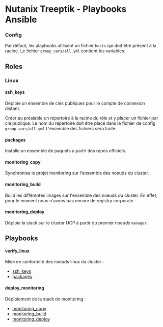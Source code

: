 # Nutanix Treeptik - Playbooks Ansible

### Config 

Par défaut, les playbooks utilisent un fichier `hosts` qui doit être présent à la racine.
Le fichier `group_vars/all.yml` contient les variables. 

## Roles

### Linux

#### ssh_keys

Déploie un ensemble de clés publiques pour le compte de connexion distant.

Créer au préalable un répertoire à la racine du rôle et y placer un fichier par clé publique. 
Le nom du répertoire doit être placé dans le fichier de config `group_vars/all.yml`
L'ensemble des fichiers sera traité. 

#### packages

Installe un ensemble de paquets à partir des repos officiels.

#### monitoring_copy

Synchronise le projet monitoring sur l'ensemble des noeuds du cluster. 

#### monitoring_build

Build les différentes images sur l'ensemble des noeuds du cluster. En effet, pour le moment nous n'avons pas encore de registry corporate.

#### monitoring_deploy

Déploie la stack sur le cluster UCP à partir du premier noeuds `manager`.

## Playbooks 

#### verify_linux

Mise en conformité des noeuds linux du cluster :
- [ssh_keys](#ssh_keys)
- [packages](#packages)

#### deploy_monitoring

Déploiement de la stack de monitoring :
  - [monitoring_copy](#monitoring_copy)
  - [monitoring_build](#monitoring_build)
  - [monitoring_deploy](#monitoring_deploy)

